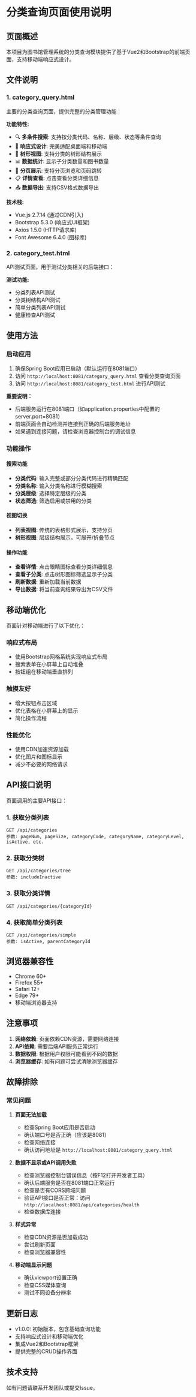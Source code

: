 # 分类查询页面使用说明

## 页面概述

本项目为图书馆管理系统的分类查询模块提供了基于Vue2和Bootstrap的前端页面，支持移动端响应式设计。

## 文件说明

### 1. category_query.html
主要的分类查询页面，提供完整的分类管理功能：

**功能特性:**
- 🔍 **多条件搜索**: 支持按分类代码、名称、层级、状态等条件查询
- 📱 **响应式设计**: 完美适配桌面端和移动端
- 🌲 **树形视图**: 支持分类的树形结构展示
- 📊 **数据统计**: 显示子分类数量和图书数量
- 📄 **分页展示**: 支持分页浏览和页码跳转
- 📋 **详情查看**: 点击查看分类详细信息
- 📤 **数据导出**: 支持CSV格式数据导出

**技术栈:**
- Vue.js 2.7.14 (通过CDN引入)
- Bootstrap 5.3.0 (响应式UI框架)
- Axios 1.5.0 (HTTP请求库)
- Font Awesome 6.4.0 (图标库)

### 2. category_test.html
API测试页面，用于测试分类相关的后端接口：

**测试功能:**
- 分类列表API测试
- 分类树结构API测试
- 简单分类列表API测试
- 健康检查API测试

## 使用方法

### 启动应用
1. 确保Spring Boot应用已启动（默认运行在8081端口）
2. 访问 `http://localhost:8081/category_query.html` 查看分类查询页面
3. 访问 `http://localhost:8081/category_test.html` 进行API测试

**重要说明：** 
- 后端服务运行在8081端口（如application.properties中配置的server.port=8081）
- 前端页面会自动检测并连接到正确的后端服务地址
- 如果遇到连接问题，请检查浏览器控制台的调试信息

### 功能操作

#### 搜索功能
- **分类代码**: 输入完整或部分分类代码进行精确匹配
- **分类名称**: 输入分类名称进行模糊搜索
- **分类层级**: 选择特定层级的分类
- **状态筛选**: 筛选启用或禁用的分类

#### 视图切换
- **列表视图**: 传统的表格形式展示，支持分页
- **树形视图**: 层级结构展示，可展开/折叠节点

#### 操作功能
- **查看详情**: 点击眼睛图标查看分类详细信息
- **查看子分类**: 点击树形图标筛选显示子分类
- **刷新数据**: 重新加载当前数据
- **导出数据**: 将当前查询结果导出为CSV文件

## 移动端优化

页面针对移动端进行了以下优化：

### 响应式布局
- 使用Bootstrap网格系统实现响应式布局
- 搜索表单在小屏幕上自动堆叠
- 按钮组在移动端垂直排列

### 触摸友好
- 增大按钮点击区域
- 优化表格在小屏幕上的显示
- 简化操作流程

### 性能优化
- 使用CDN加速资源加载
- 优化图片和图标显示
- 减少不必要的网络请求

## API接口说明

页面调用的主要API接口：

### 1. 获取分类列表
```
GET /api/categories
参数: pageNum, pageSize, categoryCode, categoryName, categoryLevel, isActive, etc.
```

### 2. 获取分类树
```
GET /api/categories/tree
参数: includeInactive
```

### 3. 获取分类详情
```
GET /api/categories/{categoryId}
```

### 4. 获取简单分类列表
```
GET /api/categories/simple
参数: isActive, parentCategoryId
```

## 浏览器兼容性

- Chrome 60+
- Firefox 55+
- Safari 12+
- Edge 79+
- 移动端浏览器支持

## 注意事项

1. **网络依赖**: 页面依赖CDN资源，需要网络连接
2. **API依赖**: 需要后端API服务正常运行
3. **数据权限**: 根据用户权限可能看到不同的数据
4. **浏览器缓存**: 如有问题可尝试清除浏览器缓存

## 故障排除

### 常见问题

1. **页面无法加载**
   - 检查Spring Boot应用是否启动
   - 确认端口号是否正确（应该是8081）
   - 检查网络连接
   - 确认访问地址是 `http://localhost:8081/category_query.html`

2. **数据不显示或API调用失败**
   - 检查浏览器控制台错误信息（按F12打开开发者工具）
   - 确认后端服务是否在8081端口正常运行
   - 检查是否有CORS跨域问题
   - 验证API接口是否正常：访问 `http://localhost:8081/api/categories/health`
   - 检查数据库连接

3. **样式异常**
   - 检查CDN资源是否加载成功
   - 尝试刷新页面
   - 检查浏览器兼容性

4. **移动端显示问题**
   - 确认viewport设置正确
   - 检查CSS媒体查询
   - 测试不同设备分辨率

## 更新日志

- v1.0.0: 初始版本，包含基础查询功能
- 支持响应式设计和移动端优化
- 集成Vue2和Bootstrap框架
- 提供完整的CRUD操作界面

## 技术支持

如有问题请联系开发团队或提交Issue。 